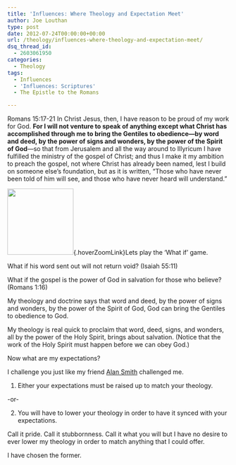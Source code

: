 ```yaml
---
title: 'Influences: Where Theology and Expectation Meet'
author: Joe Louthan
type: post
date: 2012-07-24T00:00:00+00:00
url: /theology/influences-where-theology-and-expectation-meet/
dsq_thread_id:
  - 2603061950
categories:
  - Theology
tags:
  - Influences
  - 'Influences: Scriptures'
  - The Epistle to the Romans

---
```

Romans 15:17-21 In Christ Jesus, then, I have reason to be proud of my work for God. **For I will not venture to speak of anything except what Christ has accomplished through me to bring the Gentiles to obedience—by word and deed, by the power of signs and wonders, by the power of the Spirit of God**—so that from Jerusalem and all the way around to Illyricum I have fulfilled the ministry of the gospel of Christ; and thus I make it my ambition to preach the gospel, not where Christ has already been named, lest I build on someone else&#8217;s foundation, but as it is written, “Those who have never been told of him will see, and those who have never heard will understand.”

[<img class="alignright size-thumbnail wp-image-799 hoverZoomLink" title="What-if_" src="https://i1.wp.com/theologic.us/wp-content/uploads/2012/10/What-if_.jpg?resize=150%2C150" alt="" width="150" height="150" srcset="https://i1.wp.com/theologic.us/wp-content/uploads/2012/10/What-if_.jpg?resize=150%2C150 150w, https://i1.wp.com/theologic.us/wp-content/uploads/2012/10/What-if_.jpg?zoom=2&resize=150%2C150 300w, https://i1.wp.com/theologic.us/wp-content/uploads/2012/10/What-if_.jpg?zoom=3&resize=150%2C150 450w" sizes="(max-width: 150px) 100vw, 150px" data-recalc-dims="1" />][1]{.hoverZoomLink}Lets play the &#8216;What if&#8217; game.

What if his word sent out will not return void? (Isaiah 55:11)

What if the gospel is the power of God in salvation for those who believe? (Romans 1:16)

My theology and doctrine says that word and deed, by the power of signs and wonders, by the power of the Spirit of God, God can bring the Gentiles to obedience to God.

My theology is real quick to proclaim that word, deed, signs, and wonders, all by the power of the Holy Spirit, brings about salvation. (Notice that the work of the Holy Spirit must happen before we can obey God.)

Now what are my expectations?

I challenge you just like my friend <a href="http://www.alansmithonline.com/" target="_blank">Alan Smith</a> challenged me.

1. Either your expectations must be raised up to match your theology.

-or-

2. You will have to lower your theology in order to have it synced with your expectations.

Call it pride. Call it stubbornness. Call it what you will but I have no desire to ever lower my theology in order to match anything that I could offer.

I have chosen the former.

 [1]: https://i1.wp.com/theologic.us/wp-content/uploads/2012/10/What-if_.jpg